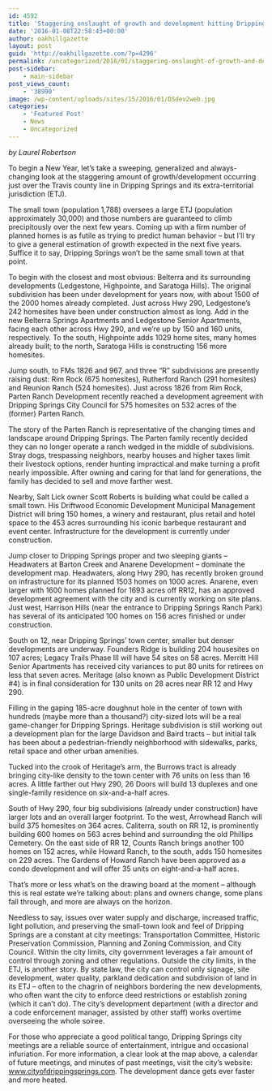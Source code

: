 ```yaml
---
id: 4592
title: 'Staggering onslaught of growth and development hitting Dripping Springs: a snapshot'
date: '2016-01-08T22:58:43+00:00'
author: oakhillgazette
layout: post
guid: 'http://oakhillgazette.com/?p=4296'
permalink: /uncategorized/2016/01/staggering-onslaught-of-growth-and-development-hitting-dripping-springs-a-snapshot-2/
post-sidebar:
    - main-sidebar
post_views_count:
    - '38990'
image: /wp-content/uploads/sites/15/2016/01/DSdev2web.jpg
categories:
    - 'Featured Post'
    - News
    - Uncategorized
---
```


*by Laurel Robertson*

To begin a New Year, let’s take a sweeping, generalized and always-changing look at the staggering amount of growth/development occurring just over the Travis county line in Dripping Springs and its extra-territorial jurisdiction (ETJ).

The small town (population 1,788) oversees a large ETJ (population approximately 30,000) and those numbers are guaranteed to climb precipitously over the next few years. Coming up with a firm number of planned homes is as futile as trying to predict human behavior – but I’ll try to give a general estimation of growth expected in the next five years. Suffice it to say, Dripping Springs won’t be the same small town at that point.

To begin with the closest and most obvious: Belterra and its surrounding developments (Ledgestone, Highpointe, and Saratoga Hills). The original subdivision has been under development for years now, with about 1500 of the 2000 homes already completed. Just across Hwy 290, Ledgestone’s 242 homesites have been under construction almost as long. Add in the new Belterra Springs Apartments and Ledgestone Senior Apartments, facing each other across Hwy 290, and we’re up by 150 and 160 units, respectively. To the south, Highpointe adds 1029 home sites, many homes already built; to the north, Saratoga Hills is constructing 156 more homesites.

Jump south, to FMs 1826 and 967, and three “R” subdivisions are presently raising dust: Rim Rock (675 homesites), Rutherford Ranch (291 homesites) and Reunion Ranch (524 homesites). Just across 1826 from Rim Rock, Parten Ranch Development recently reached a development agreement with Dripping Springs City Council for 575 homesites on 532 acres of the (former) Parten Ranch.

The story of the Parten Ranch is representative of the changing times and landscape around Dripping Springs. The Parten family recently decided they can no longer operate a ranch wedged in the middle of subdivisions. Stray dogs, trespassing neighbors, nearby houses and higher taxes limit their livestock options, render hunting impractical and make turning a profit nearly impossible. After owning and caring for that land for generations, the family has decided to sell and move farther west.

Nearby, Salt Lick owner Scott Roberts is building what could be called a small town. His Driftwood Economic Development Municipal Management District will bring 150 homes, a winery and restaurant, plus retail and hotel space to the 453 acres surrounding his iconic barbeque restaurant and event center. Infrastructure for the development is currently under construction.

Jump closer to Dripping Springs proper and two sleeping giants – Headwaters at Barton Creek and Anarene Development – dominate the development map. Headwaters, along Hwy 290, has recently broken ground on infrastructure for its planned 1503 homes on 1000 acres. Anarene, even larger with 1600 homes planned for 1693 acres off RR12, has an approved development agreement with the city and is currently working on site plans. Just west, Harrison Hills (near the entrance to Dripping Springs Ranch Park) has several of its anticipated 100 homes on 156 acres finished or under construction.

South on 12, near Dripping Springs’ town center, smaller but denser developments are underway. Founders Ridge is building 204 housesites on 107 acres; Legacy Trails Phase III will have 54 sites on 58 acres. Merritt Hill Senior Apartments has received city variances to put 80 units for retirees on less that seven acres. Meritage (also known as Public Development District #4) is in final consideration for 130 units on 28 acres near RR 12 and Hwy 290.

Filling in the gaping 185-acre doughnut hole in the center of town with hundreds (maybe more than a thousand?) city-sized lots will be a real game-changer for Dripping Springs. Heritage subdivision is still working out a development plan for the large Davidson and Baird tracts – but initial talk has been about a pedestrian-friendly neighborhood with sidewalks, parks, retail space and other urban amenities.

Tucked into the crook of Heritage’s arm, the Burrows tract is already bringing city-like density to the town center with 76 units on less than 16 acres. A little farther out Hwy 290, 26 Doors will build 13 duplexes and one single-family residence on six-and-a-half acres.

South of Hwy 290, four big subdivisions (already under construction) have larger lots and an overall larger footprint. To the west, Arrowhead Ranch will build 375 homesites on 364 acres. Caliterra, south on RR 12, is prominently building 600 homes on 563 acres behind and surrounding the old Phillips Cemetery. On the east side of RR 12, Counts Ranch brings another 100 homes on 152 acres, while Howard Ranch, to the south, adds 150 homesites on 229 acres. The Gardens of Howard Ranch have been approved as a condo development and will offer 35 units on eight-and-a-half acres.

That’s more or less what’s on the drawing board at the moment – although this is real estate we’re talking about: plans and owners change, some plans fall through, and more are always on the horizon.

Needless to say, issues over water supply and discharge, increased traffic, light pollution, and preserving the small-town look and feel of Dripping Springs are a constant at city meetings: Transportation Committee, Historic Preservation Commission, Planning and Zoning Commission, and City Council. Within the city limits, city government leverages a fair amount of control through zoning and other regulations. Outside the city limits, in the ETJ, is another story. By state law, the city can control only signage, site development, water quality, parkland dedication and subdivision of land in its ETJ – often to the chagrin of neighbors bordering the new developments, who often want the city to enforce deed restrictions or establish zoning (which it can’t do). The city’s development department (with a director and a code enforcement manager, assisted by other staff) works overtime overseeing the whole soiree.

For those who appreciate a good political tango, Dripping Springs city meetings are a reliable source of entertainment, intrigue and occasional infuriation. For more information, a clear look at the map above, a calendar of future meetings, and minutes of past meetings, visit the city’s website: www.cityofdrippingsprings.com. The development dance gets ever faster and more heated.